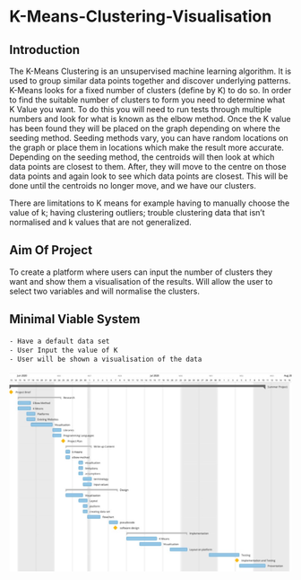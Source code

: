 # K-Means-Clustering-Visualisation
## Introduction
The K-Means Clustering is an unsupervised machine learning algorithm. It is used to group similar data points together and discover underlying patterns. K-Means looks for a fixed number of clusters (define by K) to do so. In order to find the suitable number of clusters to form you need to determine what K Value you want. To do this you will need to run tests through multiple numbers and look for what is known as the elbow method. Once the K value has been found they will be placed on the graph depending on where the seeding method. Seeding methods vary, you can have random locations on the graph or place them in locations which make the result more accurate. Depending on the seeding method, the centroids will then look at which data points are closest to them. After, they will move to the centre on those data points and again look to see which data points are closest. This will be done until the centroids no longer move, and we have our clusters.

There are limitations to K means for example having to manually choose the value of k; having clustering outliers; trouble clustering data that isn’t normalised and k values that are not generalized. 

## Aim Of Project
To create a platform where users can input the number of clusters they want and show them a visualisation of the results. Will allow the user to select two variables and will normalise the clusters.

## Minimal Viable System
    - Have a default data set
    - User Input the value of K
    - User will be shown a visualisation of the data

![Gantt](img/Timeline.jpg)
